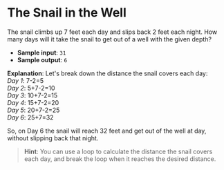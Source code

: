 # The Snail in the Well

The snail climbs up 7 feet each day and slips back 2 feet each night. How many days will it take the snail to get out of a well with the given depth?

- **Sample input**: `31`
- **Sample output**: `6`

**Explanation**: Let's break down the distance the snail covers each day:  
*Day 1*: 7-2=5  
*Day 2*: 5+7-2=10  
*Day 3*: 10+7-2=15  
*Day 4*: 15+7-2=20  
*Day 5*: 20+7-2=25  
*Day 6*: 25+7=32

So, on Day 6 the snail will reach 32 feet and get out of the well at day, without slipping back that night.

> **Hint**: You can use a loop to calculate the distance the snail covers each day, and break the loop when it reaches the desired distance.